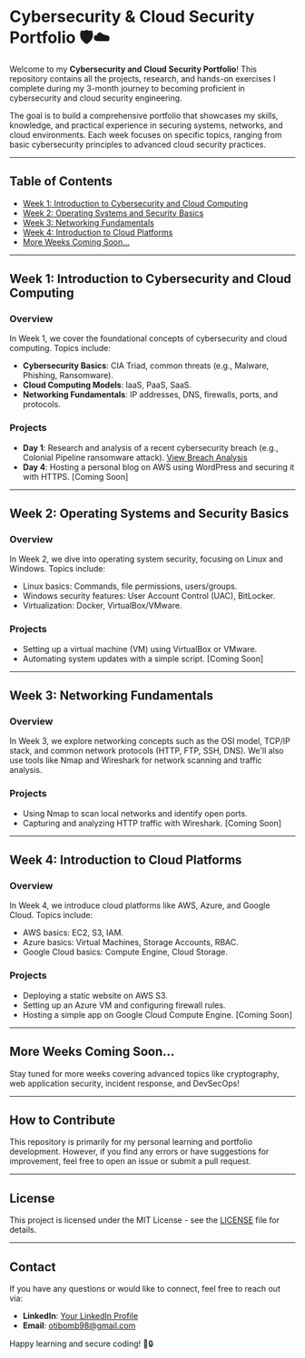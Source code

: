 # Cybersecurity & Cloud Security Portfolio 🛡️☁️

Welcome to my **Cybersecurity and Cloud Security Portfolio**! This repository contains all the projects, research, and hands-on exercises I complete during my 3-month journey to becoming proficient in cybersecurity and cloud security engineering.

The goal is to build a comprehensive portfolio that showcases my skills, knowledge, and practical experience in securing systems, networks, and cloud environments. Each week focuses on specific topics, ranging from basic cybersecurity principles to advanced cloud security practices.

---

## Table of Contents

- [Week 1: Introduction to Cybersecurity and Cloud Computing](#week-1-introduction-to-cybersecurity-and-cloud-computing)
- [Week 2: Operating Systems and Security Basics](#week-2-operating-systems-and-security-basics)
- [Week 3: Networking Fundamentals](#week-3-networking-fundamentals)
- [Week 4: Introduction to Cloud Platforms](#week-4-introduction-to-cloud-platforms)
- [More Weeks Coming Soon...](#more-weeks-coming-soon)

---

## Week 1: Introduction to Cybersecurity and Cloud Computing

### Overview
In Week 1, we cover the foundational concepts of cybersecurity and cloud computing. Topics include:
- **Cybersecurity Basics**: CIA Triad, common threats (e.g., Malware, Phishing, Ransomware).
- **Cloud Computing Models**: IaaS, PaaS, SaaS.
- **Networking Fundamentals**: IP addresses, DNS, firewalls, ports, and protocols.

### Projects
- **Day 1**: Research and analysis of a recent cybersecurity breach (e.g., Colonial Pipeline ransomware attack). [View Breach Analysis](Week-1/Day1-Cybersecurity-Breach-Analysis/Breach-Summary.md)
- **Day 4**: Hosting a personal blog on AWS using WordPress and securing it with HTTPS. [Coming Soon]

---

## Week 2: Operating Systems and Security Basics

### Overview
In Week 2, we dive into operating system security, focusing on Linux and Windows. Topics include:
- Linux basics: Commands, file permissions, users/groups.
- Windows security features: User Account Control (UAC), BitLocker.
- Virtualization: Docker, VirtualBox/VMware.

### Projects
- Setting up a virtual machine (VM) using VirtualBox or VMware.
- Automating system updates with a simple script. [Coming Soon]

---

## Week 3: Networking Fundamentals

### Overview
In Week 3, we explore networking concepts such as the OSI model, TCP/IP stack, and common network protocols (HTTP, FTP, SSH, DNS). We'll also use tools like Nmap and Wireshark for network scanning and traffic analysis.

### Projects
- Using Nmap to scan local networks and identify open ports.
- Capturing and analyzing HTTP traffic with Wireshark. [Coming Soon]

---

## Week 4: Introduction to Cloud Platforms

### Overview
In Week 4, we introduce cloud platforms like AWS, Azure, and Google Cloud. Topics include:
- AWS basics: EC2, S3, IAM.
- Azure basics: Virtual Machines, Storage Accounts, RBAC.
- Google Cloud basics: Compute Engine, Cloud Storage.

### Projects
- Deploying a static website on AWS S3.
- Setting up an Azure VM and configuring firewall rules.
- Hosting a simple app on Google Cloud Compute Engine. [Coming Soon]

---

## More Weeks Coming Soon...

Stay tuned for more weeks covering advanced topics like cryptography, web application security, incident response, and DevSecOps!

---

## How to Contribute

This repository is primarily for my personal learning and portfolio development. However, if you find any errors or have suggestions for improvement, feel free to open an issue or submit a pull request.

---

## License

This project is licensed under the MIT License - see the [LICENSE](LICENSE) file for details.

---

## Contact

If you have any questions or would like to connect, feel free to reach out via:
- **LinkedIn**: [Your LinkedIn Profile](https://www.linkedin.com/in/tolootieno)
- **Email**: otibomb98@gmail.com

Happy learning and secure coding! 🚀🔒
